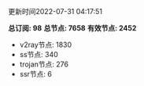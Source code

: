 更新时间2022-07-31 04:17:51

**总订阅: 98**
**总节点: 7658**
**有效节点: 2452**
- v2ray节点: 1830
- ss节点: 340
- trojan节点: 276
- ssr节点: 6
